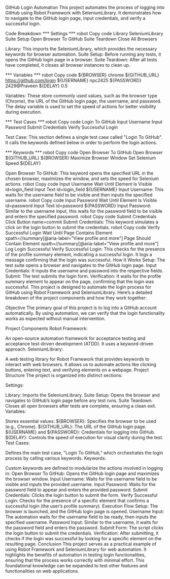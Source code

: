 GitHub Login Automation
This project automates the process of logging into GitHub using Robot Framework with SeleniumLibrary. It demonstrates how to navigate to the GitHub login page, input credentials, and verify a successful login.



Code Breakdown
*** Settings ***
robot
Copy code
Library           SeleniumLibrary
Suite Setup       Open Browser To GitHub
Suite Teardown    Close All Browsers


Library: This imports the SeleniumLibrary, which provides the necessary keywords for browser automation.
Suite Setup: Before running any tests, it opens the GitHub login page in a browser.
Suite Teardown: After all tests have completed, it closes all browser instances to clean up.


*** Variables ***
robot
Copy code
${BROWSER}        chrome
${GITHUB_URL}     https://github.com/login
${USERNAME}       npc2425
${PASSWORD}       2429@Praveen
${DELAY}          0.5


Variables: These store commonly used values, such as the browser type (Chrome), the URL of the GitHub login page, the username, and password. The delay variable is used to set the speed of actions for better visibility during execution.


*** Test Cases ***
robot
Copy code
Login To GitHub
    Input Username
    Input Password
    Submit Credentials
    Verify Successful Login

    
Test Case: This section defines a single test case called "Login To GitHub". It calls the keywords defined below in order to perform the login actions.


*** Keywords ***
robot
Copy code
Open Browser To GitHub
    Open Browser    ${GITHUB_URL}    ${BROWSER}
    Maximize Browser Window
    Set Selenium Speed    ${DELAY}

    
Open Browser To GitHub: This keyword opens the specified URL in the chosen browser, maximizes the window, and sets the speed for Selenium actions.
robot
Copy code
Input Username
    Wait Until Element Is Visible    id=login_field
    Input Text    id=login_field    ${USERNAME}
Input Username: This waits for the username field to be visible and then inputs the specified username.
robot
Copy code
Input Password
    Wait Until Element Is Visible    id=password
    Input Text    id=password    ${PASSWORD}
Input Password: Similar to the username input, this waits for the password field to be visible and enters the specified password.
robot
Copy code
Submit Credentials
    Click Button    name=commit
Submit Credentials: This keyword simulates a click on the login button to submit the credentials.
robot
Copy code
Verify Successful Login
    Wait Until Page Contains Element    xpath=//summary[@aria-label="View profile and more"]
    Page Should Contain Element    xpath=//summary[@aria-label="View profile and more"]
    Log    Login Successful
Verify Successful Login: This checks for the presence of the profile summary element, indicating a successful login. It logs a message confirming that the login was successful.
How It Works
Setup: The test suite opens a browser and navigates to the GitHub login page.
Input Credentials: It inputs the username and password into the respective fields.
Submit: The test submits the login form.
Verification: It waits for the profile summary element to appear on the page, confirming that the login was successful.
This project is designed to automate the login process for GitHub using Robot Framework and SeleniumLibrary. Here’s a detailed breakdown of the project components and how they work together:

Objective
The primary goal of this project is to log into a GitHub account automatically. By using automation, we can verify that the login functionality works as expected without manual intervention.

Project Components
Robot Framework:

An open-source automation framework for acceptance testing and acceptance test-driven development (ATDD). It uses a keyword-driven approach.
SeleniumLibrary:

A web testing library for Robot Framework that provides keywords to interact with web browsers. It allows us to automate actions like clicking buttons, entering text, and verifying elements on a webpage.
Project Structure
The project is organized into distinct sections:

Settings:

Library: Imports the SeleniumLibrary.
Suite Setup: Opens the browser and navigates to GitHub’s login page before any test runs.
Suite Teardown: Closes all open browsers after tests are complete, ensuring a clean exit.
Variables:

Stores essential values:
${BROWSER}: Specifies the browser to be used (e.g., Chrome).
${GITHUB_URL}: The URL of the GitHub login page.
${USERNAME} and ${PASSWORD}: Credentials for logging into GitHub.
${DELAY}: Controls the speed of execution for visual clarity during the test.
Test Cases:

Defines the main test case, "Login To GitHub," which orchestrates the login process by calling various keywords.
Keywords:

Custom keywords are defined to modularize the actions involved in logging in:
Open Browser To GitHub: Opens the GitHub login page and maximizes the browser window.
Input Username: Waits for the username field to be visible and inputs the provided username.
Input Password: Waits for the password field to appear and enters the provided password.
Submit Credentials: Clicks the login button to submit the form.
Verify Successful Login: Checks for the presence of a specific element that confirms a successful login (the user’s profile summary).
Execution Flow
Setup: The browser is launched, and the GitHub login page is opened.
Username Input: The automation waits for the username field to be ready, then inputs the specified username.
Password Input: Similar to the username, it waits for the password field and enters the password.
Submit Form: The script clicks the login button to submit the credentials.
Verification: After submitting, it checks if the login was successful by looking for a specific element on the resulting page.
Conclusion
This project serves as a practical example of using Robot Framework and SeleniumLibrary for web automation. It highlights the benefits of automation in testing login functionalities, ensuring that the process works correctly with minimal effort. This foundational knowledge can be expanded to test other features and functionalities on web applications.
